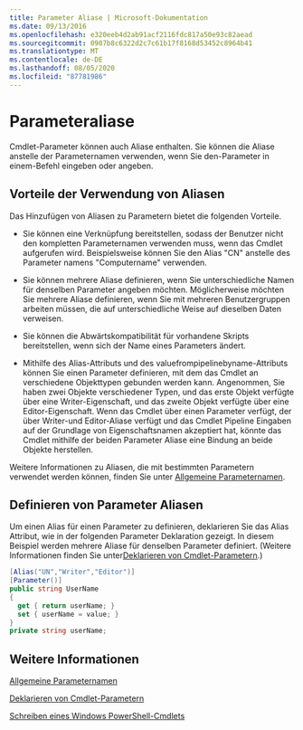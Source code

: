 ```yaml
---
title: Parameter Aliase | Microsoft-Dokumentation
ms.date: 09/13/2016
ms.openlocfilehash: e320eeb4d2ab91acf2116fdc817a50e93c82aead
ms.sourcegitcommit: 0907b8c6322d2c7c61b17f8168d53452c8964b41
ms.translationtype: MT
ms.contentlocale: de-DE
ms.lasthandoff: 08/05/2020
ms.locfileid: "87781986"
---
```

# <a name="parameter-aliases"></a>Parameteraliase

Cmdlet-Parameter können auch Aliase enthalten. Sie können die Aliase anstelle der Parameternamen verwenden, wenn Sie den-Parameter in einem-Befehl eingeben oder angeben.

## <a name="benefits-of-using-aliases"></a>Vorteile der Verwendung von Aliasen

Das Hinzufügen von Aliasen zu Parametern bietet die folgenden Vorteile.

- Sie können eine Verknüpfung bereitstellen, sodass der Benutzer nicht den kompletten Parameternamen verwenden muss, wenn das Cmdlet aufgerufen wird. Beispielsweise können Sie den Alias "CN" anstelle des Parameter namens "Computername" verwenden.

- Sie können mehrere Aliase definieren, wenn Sie unterschiedliche Namen für denselben Parameter angeben möchten. Möglicherweise möchten Sie mehrere Aliase definieren, wenn Sie mit mehreren Benutzergruppen arbeiten müssen, die auf unterschiedliche Weise auf dieselben Daten verweisen.

- Sie können die Abwärtskompatibilität für vorhandene Skripts bereitstellen, wenn sich der Name eines Parameters ändert.

- Mithilfe des Alias-Attributs und des valuefrompipelinebyname-Attributs können Sie einen Parameter definieren, mit dem das Cmdlet an verschiedene Objekttypen gebunden werden kann. Angenommen, Sie haben zwei Objekte verschiedener Typen, und das erste Objekt verfügte über eine Writer-Eigenschaft, und das zweite Objekt verfügte über eine Editor-Eigenschaft. Wenn das Cmdlet über einen Parameter verfügt, der über Writer-und Editor-Aliase verfügt und das Cmdlet Pipeline Eingaben auf der Grundlage von Eigenschaftsnamen akzeptiert hat, könnte das Cmdlet mithilfe der beiden Parameter Aliase eine Bindung an beide Objekte herstellen.

Weitere Informationen zu Aliasen, die mit bestimmten Parametern verwendet werden können, finden Sie unter [Allgemeine Parameternamen](./common-parameter-names.md).

## <a name="defining-parameter-aliases"></a>Definieren von Parameter Aliasen

Um einen Alias für einen Parameter zu definieren, deklarieren Sie das Alias Attribut, wie in der folgenden Parameter Deklaration gezeigt. In diesem Beispiel werden mehrere Aliase für denselben Parameter definiert. (Weitere Informationen finden Sie unter[Deklarieren von Cmdlet-Parametern](./how-to-declare-cmdlet-parameters.md).)

```csharp
[Alias("UN","Writer","Editor")]
[Parameter()]
public string UserName
{
  get { return userName; }
  set { userName = value; }
}
private string userName;
```

## <a name="see-also"></a>Weitere Informationen

[Allgemeine Parameternamen](./common-parameter-names.md)

[Deklarieren von Cmdlet-Parametern](./how-to-declare-cmdlet-parameters.md)

[Schreiben eines Windows PowerShell-Cmdlets](./writing-a-windows-powershell-cmdlet.md)
